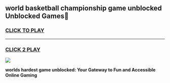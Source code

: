 
## world basketball championship game unblocked Unblocked Games👋
<h3>
<a href="https://premium.freeplayer.one?title=world_basketball_championship_game_unblocked&ref=16F">CLICK TO PLAY</a></h3>
<hr>

<h3>
<a href="https://premium.freeplayer.one?title=world_basketball_championship_game_unblocked&ref=16F">CLICK 2 PLAY</a>
  
</h3>

<a href="https://premium.freeplayer.one?title=world_basketball_championship_game_unblocked&ref=16F/"><img src="https://clearcache.store/games.png"></a>


**worlds hardest game unblocked: Your Gateway to Fun and Accessible Online Gaming**
